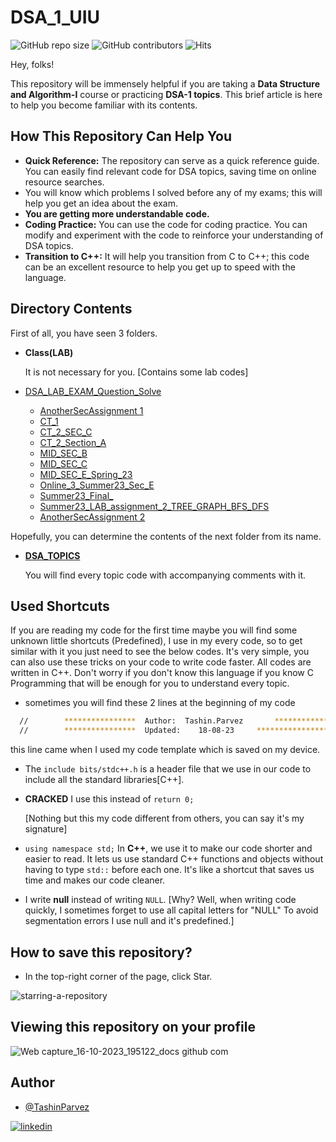 # DSA_1_UIU

![GitHub repo size](https://img.shields.io/github/repo-size/TashinParvez/DSA_1_UIU)
![GitHub contributors](https://img.shields.io/github/contributors/TashinParvez/DSA_1_UIU)
![Hits](https://hits.seeyoufarm.com/api/count/incr/badge.svg?url=https://github.com/TashinParvez/DSA_1_UIU)

Hey, folks! 

This repository will be immensely helpful if you are taking a **Data Structure and Algorithm-I** course or practicing **DSA-1 topics**. This brief article is here to help you become familiar with its contents.


## How This Repository Can Help You

- **Quick Reference:** The repository can serve as a quick reference guide. You can easily find relevant code for DSA topics, saving time on online resource searches.
- You will know which problems I solved before any of my exams; this will help you get an idea about the exam.
- **You are getting more understandable code.**
- **Coding Practice:** You can use the code for coding practice. You can modify and experiment with the code to reinforce your understanding of DSA topics.
- **Transition to C++:** It will help you transition from C to C++; this code can be an excellent resource to help you get up to speed with the language.


## Directory Contents
First of all, you have seen 3 folders.
 - **Class(LAB)**
   
    It is not necessary for you. [Contains some lab codes]
   
  - [DSA_LAB_EXAM_Question_Solve](https://github.com/TashinParvez/DSA_1_UIU/tree/main/DSA_LAB_EXAM_Question_Solve)
    - [AnotherSecAssignment 1](https://github.com/TashinParvez/DSA_1_UIU/DSA_LAB_EXAM_Question_Solve/Akash_assignment)
    - [CT_1](https://github.com/TashinParvez/DSA_1_UIU/DSA_LAB_EXAM_Question_Solve/CT_1)
    - [CT_2_SEC_C](https://github.com/TashinParvez/DSA_1_UIU/DSA_LAB_EXAM_Question_Solve/CT_2_SEC_C)
    - [CT_2_Section_A](https://github.com/TashinParvez/DSA_1_UIU/DSA_LAB_EXAM_Question_Solve/CT_2_Section_A)
    - [MID_SEC_B](https://github.com/TashinParvez/DSA_1_UIU/DSA_LAB_EXAM_Question_Solve/MID_SEC_B)
    - [MID_SEC_C](https://github.com/TashinParvez/DSA_1_UIU/DSA_LAB_EXAM_Question_Solve/MID_SEC_C)
    - [MID_SEC_E_Spring_23](https://github.com/TashinParvez/DSA_1_UIU/tree/main/DSA_LAB_EXAM_Question_Solve/MID_SEC_E_Spring_23)
    - [Online_3_Summer23_Sec_E](https://github.com/TashinParvez/DSA_1_UIU/DSA_LAB_EXAM_Question_Solve/Online_3_Summer23_Sec_E)
    - [Summer23_Final_](https://github.com/TashinParvez/DSA_1_UIU/DSA_LAB_EXAM_Question_Solve/Summer23_Final_)
    - [Summer23_LAB_assignment_2_TREE_GRAPH_BFS_DFS](https://github.com/TashinParvez/DSA_1_UIU/DSA_LAB_EXAM_Question_Solve/Summer23_LAB_assignment_2_TREE_GRAPH_BFS_DFS)
    - [AnotherSecAssignment 2](https://github.com/TashinParvez/DSA_1_UIU/DSA_LAB_EXAM_Question_Solve/joyasree_assignment)

   Hopefully, you can determine the contents of the next folder from its name.
 - **[DSA_TOPICS](https://github.com/TashinParvez/DSA_1_UIU/tree/main/DSA_TOPICS)**

    You will find every topic code with accompanying comments with it.

## Used Shortcuts
If you are reading my code for the first time maybe you will find some unknown little shortcuts (Predefined), I use in my every code, so to get similar with it you just need to see the below codes. It's very simple, you can also use these tricks on your code to write code faster. All codes are written in C++. Don't worry if you don't know this language if you know C Programming that will be enough for you to understand every topic. 

- sometimes you will find these 2 lines at the beginning of my code
```bash
  //        ****************  Author:  Tashin.Parvez       *************************\
  //        ****************  Updated:    18-08-23     *************************\
```
   this line came when I used my code template which is saved on my device.
- The `include bits/stdc++.h` is a header file that we use in our code to include all the standard libraries[C++].
- **CRACKED** I use this instead of `return 0;`
   
   [Nothing but this my code different from others, you can say it's my signature]
- `using namespace std;`
In **C++**, we use it to make our code shorter and easier to read. It lets us use standard C++ functions and objects without having to type `std::` before each one. It's like a shortcut that saves us time and makes our code cleaner.

- I write **null** instead of writing `NULL`. [Why? Well, when writing code quickly, I sometimes forget to use all capital letters for "NULL" To avoid segmentation errors I use null and it's predefined.]

 
## How to save this repository?

- In the top-right corner of the page, click Star.
  
![starring-a-repository](https://github.com/TashinParvez/DSA_1_UIU/assets/84122972/f0e53cf8-185c-48dd-9905-348f80452463)

## Viewing this repository on your profile
![Web capture_16-10-2023_195122_docs github com](https://github.com/TashinParvez/DSA_1_UIU/assets/84122972/5b05be9f-feb5-4c1b-88d6-e37c0a395e27)




## Author
- [@TashinParvez](https://github.com/TashinParvez)

[![linkedin](https://img.shields.io/badge/linkedin-0A66C2?style=for-the-badge&logo=linkedin&logoColor=white)](https://www.linkedin.com/in/tashinparvez/)
